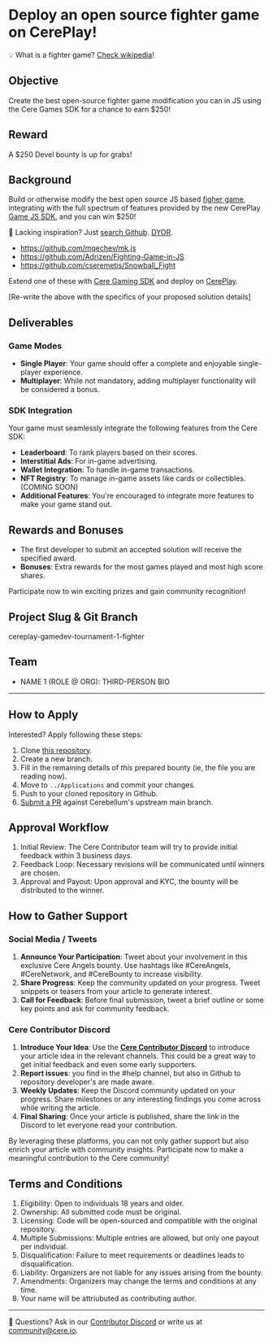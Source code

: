 # Deploy an open source fighter game on CerePlay!
💡 What is a fighter game? [Check wikipedia](https://en.wikipedia.org/wiki/Fighting_game)!

## Objective
Create the best open-source fighter game modification you can in JS using the Cere Games SDK for a chance to earn $250!

## Reward
A $250 Devel bounty is up for grabs!

## Background
Build or otherwise modify the best open source JS based [figher game](https://github.com/search?q=fighting%20game%20js&type=repositories), integrating with the full spectrum of features provided by the new CerePlay [Game JS SDK](https://www.notion.so/69865967cd63430892a54167df9b7bdf?pvs=21), and you can win $250! 

🥽 Lacking inspiration? Just [search Github](https://github.com/search?q=fighting%20game%20js&type=repositories). [DYOR](https://www.urbandictionary.com/define.php?term=DYOR).
- https://github.com/mgechev/mk.js
- https://github.com/Adrizen/Fighting-Game-in-JS
- https://github.com/cseremetis/Snowball_Fight

Extend one of these with [Cere Gaming SDK](https://github.com/Cerebellum-Network/cere-ddc-sdk-js) and deploy on [CerePlay](https://www.notion.so/478ce52cd1414870b9b6792a1b1909ca?pvs=21).

[Re-write the above with the specifics of your proposed solution details]

## Deliverables
### **Game Modes**
- **Single Player**: Your game should offer a complete and enjoyable single-player experience.
- **Multiplayer**: While not mandatory, adding multiplayer functionality will be considered a bonus.

### **SDK Integration**
Your game must seamlessly integrate the following features from the Cere SDK:
- **Leaderboard**: To rank players based on their scores.
- **Interstitial Ads**: For in-game advertising.
- **Wallet Integration**: To handle in-game transactions.
- **NFT Registry**: To manage in-game assets like cards or collectibles. (COMING SOON)
- **Additional Features**: You're encouraged to integrate more features to make your game stand out.

## **Rewards and Bonuses**
- The first developer to submit an accepted solution will receive the specified award.
- **Bonuses**: Extra rewards for the most games played and most high score shares.

Participate now to win exciting prizes and gain community recognition!

## Project Slug & Git Branch
cereplay-gamedev-tournament-1-fighter

## Team
- NAME 1 (ROLE @ ORG): THIRD-PERSON BIO

--- 
## How to Apply
Interested? Apply following these steps:
1. Clone [this repository](https://github.com/Cerebellum-Network/contribute).
2. Create a new branch.
3. Fill in the remaining details of *this* prepared bounty (ie, the file you are reading now).
4. Move to `../Applications` and commit your changes.
5. Push to your cloned repository in Github.
6. [Submit a PR](https://github.com/Cerebellum-Network/contribute/pulls) against Cerebellum's upstream main branch.

## Approval Workflow
1. Initial Review: The Cere Contributor team will try to provide initial feedback within 3 business days.
2. Feedback Loop: Necessary revisions will be communicated until winners are chosen.
3. Approval and Payout: Upon approval and KYC, the bounty will be distributed to the winner.

## **How to Gather Support**

### Social Media / Tweets
1. **Announce Your Participation**: Tweet about your involvement in this exclusive Cere Angels bounty. Use hashtags like #CereAngels, #CereNetwork, and #CereBounty to increase visibility.
2. **Share Progress**: Keep the community updated on your progress. Tweet snippets or teasers from your article to generate interest.
3. **Call for Feedback**: Before final submission, tweet a brief outline or some key points and ask for community feedback.

### Cere Contributor Discord
1. **Introduce Your Idea**: Use the **[Cere Contributor Discord](https://cere.network/discord)** to introduce your article idea in the relevant channels. This could be a great way to get initial feedback and even some early supporters.
2. **Report issues**: you find in the #help channel, but also in Github to repository developer's are made aware.
3. **Weekly Updates**: Keep the Discord community updated on your progress. Share milestones or any interesting findings you come across while writing the article.
4. **Final Sharing**: Once your article is published, share the link in the Discord to let everyone read your contribution.

By leveraging these platforms, you can not only gather support but also enrich your article with community insights. Participate now to make a meaningful contribution to the Cere community!

## Terms and Conditions
1. Eligibility: Open to individuals 18 years and older.
2. Ownership: All submitted code must be original.
3. Licensing: Code will be open-sourced and compatible with the original repository.
4. Multiple Submissions: Multiple entries are allowed, but only one payout per individual.
5. Disqualification: Failure to meet requirements or deadlines leads to disqualification.
6. Liability: Organizers are not liable for any issues arising from the bounty.
7. Amendments: Organizers may change the terms and conditions at any time.
8. Your name will be attriubuted as contributing author.

---
🛟 Questions? Ask in our [Contributor Discord](https://cere.network/discord) or write us at [community@cere.io](mailto:community@cere.io).
